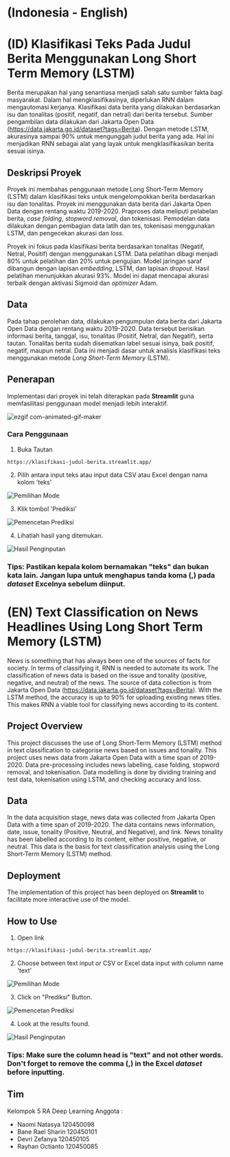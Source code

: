 
# (Indonesia - English)
# (ID) Klasifikasi Teks Pada Judul Berita Menggunakan Long Short Term Memory (LSTM)
Berita merupakan hal yang senantiasa menjadi salah satu sumber fakta bagi masyarakat. Dalam hal mengklasifikasinya, diperlukan RNN dalam mengautomasi kerjanya. Klasifikasi data berita yang dilakukan berdasarkan isu dan tonalitas (positif, negatif, dan netral) dari berita tersebut. Sumber pengambilan data dilakukan dari Jakarta Open Data (https://data.jakarta.go.id/dataset?tags=Berita). Dengan metode LSTM, akurasinya sampai 90% untuk mengunggah judul berita yang ada. Hal ini menjadikan RNN sebagai alat yang layak untuk mengklasifikasikan berita sesuai isinya.

## Deskripsi Proyek
Proyek ini membahas penggunaan metode Long Short-Term Memory (LSTM) dalam klasifikasi teks untuk mengelompokkan berita berdasarkan isu dan tonalitas. Proyek ini menggunakan data berita dari Jakarta Open Data dengan rentang waktu 2019-2020. Praproses data meliputi pelabelan berita, _case folding_, _stopword removal_, dan tokenisasi. Pemodelan data dilakukan dengan pembagian data latih dan tes, tokenisasi menggunakan LSTM, dan pengecekan akurasi dan _loss_.

Proyek ini fokus pada klasifikasi berita berdasarkan tonalitas (Negatif, Netral, Positif) dengan menggunakan LSTM. Data pelatihan dibagi menjadi 80% untuk pelatihan dan 20% untuk pengujian. Model jaringan saraf dibangun dengan lapisan _embedding_, LSTM, dan lapisan _dropout_. Hasil pelatihan menunjukkan akurasi 93%. Model ini dapat mencapai akurasi terbaik dengan aktivasi Sigmoid dan _optimizer_ Adam.

## Data
Pada tahap perolehan data, dilakukan pengumpulan data berita dari Jakarta Open Data dengan rentang waktu 2019-2020. Data tersebut berisikan informasi berita, tanggal, isu, tonalitas (Positif, Netral, dan Negatif), serta tautan. Tonalitas berita sudah disematkan label sesuai isinya, baik positif, negatif, maupun netral. Data ini menjadi dasar untuk analisis klasifikasi teks menggunakan metode _Long Short-Term Memory_ (LSTM).

## Penerapan
Implementasi dari proyek ini telah diterapkan pada **Streamlit** guna memfasilitasi penggunaan model menjadi lebih interaktif.

![ezgif com-animated-gif-maker](https://github.com/sains-data/Klasifikasi-Teks-Pada-Judul-Berita/assets/105734822/0fde50b9-4bb0-45be-863a-620050e63065)


### Cara Penggunaan
1. Buka Tautan
```
https://klasifikasi-judul-berita.streamlit.app/
```

2. Pilih antara input teks atau input data CSV atau Excel dengan nama kolom 'teks'




![Pemilihan Mode](https://github.com/sains-data/Klasifikasi-Teks-Pada-Judul-Berita/assets/105734822/d6721a4e-f3ef-4d99-9952-668189365e22)





3. Klik tombol 'Prediksi'



![Pemencetan Prediksi](https://github.com/sains-data/Klasifikasi-Teks-Pada-Judul-Berita/assets/105734822/667f11b4-12ac-4e1d-89c5-aae2d4b6b26e)


4. Lihatlah hasil yang ditemukan.


![Hasil Penginputan](https://github.com/sains-data/Klasifikasi-Teks-Pada-Judul-Berita/assets/105734822/970c167b-9e05-4f6a-bc50-7b55cc714653)

### Tips: Pastikan kepala kolom bernamakan "teks" dan bukan kata lain. Jangan lupa untuk menghapus tanda koma (,) pada _dataset_ Excelnya sebelum diinput.

# (EN) Text Classification on News Headlines Using Long Short Term Memory (LSTM)
News is something that has always been one of the sources of facts for society. In terms of classifying it, RNN is needed to automate its work. The classification of news data is based on the issue and tonality (positive, negative, and neutral) of the news. The source of data collection is from Jakarta Open Data (https://data.jakarta.go.id/dataset?tags=Berita). With the LSTM method, the accuracy is up to 90% for uploading existing news titles. This makes RNN a viable tool for classifying news according to its content.

## Project Overview
This project discusses the use of Long Short-Term Memory (LSTM) method in text classification to categorise news based on issues and tonality. This project uses news data from Jakarta Open Data with a time span of 2019-2020. Data pre-processing includes news labelling, case folding, stopword removal, and tokenisation. Data modelling is done by dividing training and test data, tokenisation using LSTM, and checking accuracy and loss.

## Data
In the data acquisition stage, news data was collected from Jakarta Open Data with a time span of 2019-2020. The data contains news information, date, issue, tonality (Positive, Neutral, and Negative), and link. News tonality has been labelled according to its content, either positive, negative, or neutral. This data is the basis for text classification analysis using the Long Short-Term Memory (LSTM) method.

## Deployment
The implementation of this project has been deployed on **Streamlit** to facilitate more interactive use of the model.

## How to Use
1. Open link
```
https://klasifikasi-judul-berita.streamlit.app/
```

2. Choose between text input or CSV or Excel data input with column name 'text'




![Pemilihan Mode](https://github.com/sains-data/Klasifikasi-Teks-Pada-Judul-Berita/assets/105734822/d6721a4e-f3ef-4d99-9952-668189365e22)





3. Click on "Prediksi" Button.



![Pemencetan Prediksi](https://github.com/sains-data/Klasifikasi-Teks-Pada-Judul-Berita/assets/105734822/667f11b4-12ac-4e1d-89c5-aae2d4b6b26e)


4. Look at the results found.


![Hasil Penginputan](https://github.com/sains-data/Klasifikasi-Teks-Pada-Judul-Berita/assets/105734822/970c167b-9e05-4f6a-bc50-7b55cc714653)

### Tips: Make sure the column head is "text" and not other words. Don't forget to remove the comma (,) in the Excel _dataset_ before inputting.



## Tim
Kelompok 5 RA Deep Learning
Anggota :
- Naomi Natasya 120450098
- Bane Rael Sharin 120450101
- Devri Zefanya 120450105
- Rayhan Octianto 120450085

